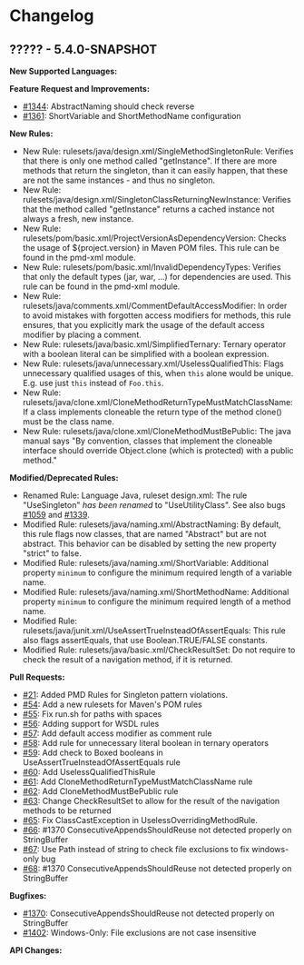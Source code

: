 # Changelog

## ????? - 5.4.0-SNAPSHOT

**New Supported Languages:**

**Feature Request and Improvements:**

*   [#1344](https://sourceforge.net/p/pmd/bugs/1344/): AbstractNaming should check reverse
*   [#1361](https://sourceforge.net/p/pmd/bugs/1361/): ShortVariable and ShortMethodName configuration

**New Rules:**

*   New Rule: rulesets/java/design.xml/SingleMethodSingletonRule: Verifies that there is only one method called
    "getInstance". If there are more methods that return the singleton, than it can easily happen, that these
    are not the same instances - and thus no singleton.
*   New Rule: rulesets/java/design.xml/SingletonClassReturningNewInstance: Verifies that the method called
    "getInstance" returns a cached instance not always a fresh, new instance.
*   New Rule: rulesets/pom/basic.xml/ProjectVersionAsDependencyVersion: Checks the usage of ${project.version} in
    Maven POM files. This rule can be found in the pmd-xml module.
*   New Rule: rulesets/pom/basic.xml/InvalidDependencyTypes: Verifies that only the default types (jar, war, ...)
    for dependencies are used. This rule can be found in the pmd-xml module.
*   New Rule: rulesets/java/comments.xml/CommentDefaultAccessModifier: In order to avoid mistakes with
    forgotten access modifiers for methods, this rule ensures, that you explicitly mark the usage of the
    default access modifier by placing a comment.
*   New Rule: rulesets/java/basic.xml/SimplifiedTernary: Ternary operator with a boolean literal
    can be simplified with a boolean expression.
*   New Rule: rulesets/java/unnecessary.xml/UselessQualifiedThis: Flags unnecessary qualified usages
    of this, when `this` alone would be unique. E.g. use just `this` instead of `Foo.this`.
*   New Rule: rulesets/java/clone.xml/CloneMethodReturnTypeMustMatchClassName: If a class implements cloneable
    the return type of the method clone() must be the class name.
*   New Rule: rulesets/java/clone.xml/CloneMethodMustBePublic: The java manual says "By convention,
    classes that implement the cloneable interface should override Object.clone (which is protected)
    with a public method."

**Modified/Deprecated Rules:**

*   Renamed Rule: Language Java, ruleset design.xml: The rule "UseSingleton" *has been renamed* to "UseUtilityClass".
    See also bugs [#1059](https://sourceforge.net/p/pmd/bugs/1059) and [#1339](https://sourceforge.net/p/pmd/bugs/1339/).
*   Modified Rule: rulesets/java/naming.xml/AbstractNaming: By default, this rule flags now classes,
    that are named "Abstract" but are not abstract. This behavior can be disabled by setting
    the new property "strict" to false.
*   Modified Rule: rulesets/java/naming.xml/ShortVariable: Additional property `minimum` to configure
    the minimum required length of a variable name.
*   Modified Rule: rulesets/java/naming.xml/ShortMethodName: Additional property `minimum` to configure
    the minimum required length of a method name.
*   Modified Rule: rulesets/java/junit.xml/UseAssertTrueInsteadOfAssertEquals: This rule also flags
    assertEquals, that use Boolean.TRUE/FALSE constants.
*   Modified Rule: rulesets/java/basic.xml/CheckResultSet: Do not require to check the result of a navigation
    method, if it is returned.


**Pull Requests:**

*   [#21](https://github.com/adangel/pmd/pull/21): Added PMD Rules for Singleton pattern violations.
*   [#54](https://github.com/pmd/pmd/pull/54): Add a new rulesets for Maven's POM rules
*   [#55](https://github.com/pmd/pmd/pull/55): Fix run.sh for paths with spaces
*   [#56](https://github.com/pmd/pmd/pull/56): Adding support for WSDL rules
*   [#57](https://github.com/pmd/pmd/pull/57): Add default access modifier as comment rule
*   [#58](https://github.com/pmd/pmd/pull/58): Add rule for unnecessary literal boolean in ternary operators
*   [#59](https://github.com/pmd/pmd/pull/59): Add check to Boxed booleans in UseAssertTrueInsteadOfAssertEquals rule
*   [#60](https://github.com/pmd/pmd/pull/60): Add UselessQualifiedThisRule
*   [#61](https://github.com/pmd/pmd/pull/61): Add CloneMethodReturnTypeMustMatchClassName rule
*   [#62](https://github.com/pmd/pmd/pull/62): Add CloneMethodMustBePublic rule
*   [#63](https://github.com/pmd/pmd/pull/63): Change CheckResultSet to allow for the result of the navigation methods to be returned
*   [#65](https://github.com/pmd/pmd/pull/65): Fix ClassCastException in UselessOverridingMethodRule.
*   [#66](https://github.com/pmd/pmd/pull/66): #1370 ConsecutiveAppendsShouldReuse not detected properly on StringBuffer
*   [#67](https://github.com/pmd/pmd/pull/67): Use Path instead of string to check file exclusions to fix windows-only bug
*   [#68](https://github.com/pmd/pmd/pull/68): #1370 ConsecutiveAppendsShouldReuse not detected properly on StringBuffer

**Bugfixes:**

*   [#1370](https://sourceforge.net/p/pmd/bugs/1370/): ConsecutiveAppendsShouldReuse not detected properly on StringBuffer
*   [#1402](https://sourceforge.net/p/pmd/bugs/1402/): Windows-Only: File exclusions are not case insensitive

**API Changes:**
